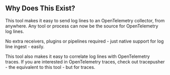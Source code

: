## Why Does This Exist?

This tool makes it easy to send log lines to an OpenTelemetry collector, from anywhere. Any tool or process can now be the source for OpenTelemetry log lines.

No extra receivers, plugins or pipelines required - just native support for log line ingest - easily.

This tool also makes it easy to correlate log lines with OpenTelemetry traces. If you are interested in OpenTelemetry traces, check out tracepusher - the equivalent to this tool - but for traces.
